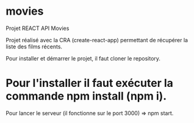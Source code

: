 # movies
Projet REACT API Movies

Projet réalisé avec la CRA (create-react-app) permettant de récupérer la liste des films récents.

Pour installer et démarrer le projet, il faut cloner le repository.

# Pour l'installer il faut exécuter la commande npm install (npm i).

Pour lancer le serveur (il fonctionne sur le port 3000) => npm start.
